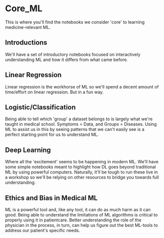 # Core_ML
This is where you'll find the notebooks we consider 'core' to learning medicine-relevant ML.

## Introductions
We'll have a set of introductory notebooks focused on interactively understanding ML and how it differs from what came before.

## Linear Regression
Linear regression is the workhorse of ML so we'll spend a decent amount of time/effort on linear regression.
But in a fun way.

## Logistic/Classification
Being able to tell which 'group' a dataset belongs to is largely what we're taught in medical school.
Symptoms = Data, and Groups = Diseases.
Using ML to assist us in this by seeing patterns that we can't easily see is a perfect starting point for us to understand ML.

## Deep Learning
Where all the 'excitement' seems to be happening in modern ML.
We'll have some simple notebooks meant to highlight how DL goes beyond traditional ML by using powerful computers.
Naturally, it'll be tough to run these live in a workshop so we'll be relying on other resources to bridge you towards full understanding.

## Ethics and Bias in Medical ML
ML is a powerful tool and, like any tool, it can do as much harm as it can good.
Being able to understand the limitations of ML algorithms is critical to properly using it in patientcare.
Better understanding the role of the physician in the process, in turn, can help us figure out the best ML-tools to address our patient's specific needs.
